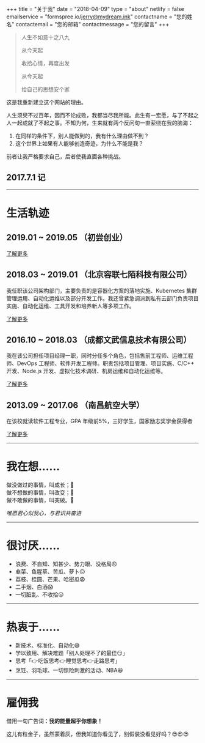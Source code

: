 +++
title = "关于我"
date = "2018-04-09"
type = "about"
netlify = false
emailservice = "formspree.io/jerry@mydream.ink"
contactname = "您的姓名"
contactemail = "您的邮箱"
contactmessage = "您的留言"
+++

> 人生不如意十之八九
> 
> 从今天起
> 
> 收拾心情，再度出发
> 
> 从今天起
> 
> 给自己的思想安个家

这是我重新建立这个网站的理由。

人生须臾不过百年，因而不论成败，我都当尽我所能。此生有一宏愿，与了不起之人一起成就了不起之事。不知为何，生来就有两个反问句一直萦绕在我的脑海：

1. 在同样的条件下，别人能做到的，我有什么理由做不到？
2. 这个世界上如果有人能够创造奇迹，为什么不能是我？

前者让我严格要求自己，后者使我直面各种挑战。

2017.7.1 记
---

---

# 生活轨迹

## 2019.01 ~ 2019.05 （初尝创业）

[了解更多](../blog/2019-07/first-startup)

## 2018.03 ~ 2019.01 （北京容联七陌科技有限公司）

我任职该公司架构部门，主要负责的是容器化方案的落地实施、Kubernetes 集群管理运用、自动化运维以及部分开发工作。我还曾紧急调派到私有云部门负责项目实施、自动化运维、工具开发和培养新人等多项工作。

[了解更多](../blog/2019-07/job2)

## 2016.10 ~ 2018.03 （成都文武信息技术有限公司）

我在该公司担任项目经理一职，同时分任多个角色，包括售前工程师、运维工程师、DevOps 工程师、软件开发工程师。职责包括项目管理、项目实施、C/C++ 开发、Node.js 开发、虚拟化技术调研、机房运维和自动化运维等。

[了解更多](../blog/2019-07/job1)

## 2013.09 ~ 2017.06 （南昌航空大学）

在该校就读软件工程专业，GPA 年级前5%，三好学生，国家励志奖学金获得者

[了解更多](../blog/2019-07/university)

<!-- 
## 2010.9 ~ 2013.6
## 2007.9 ~ 2010.6
## 2001.9 ~ 2007.6 
-->

---

# 我在想……

做没做过的事情，叫成长；:punch:<br>
做不想做的事情，叫改变；:punch:<br>
做不敢做的事情，叫突破。:punch:

_唯愿君心似我心，与君识共奋进_

---

# 很讨厌……

- 浪费、不自知、知甚少、势力眼、没格局:angry:
- 韭菜、鱼腥草、苦瓜、萝卜:confounded:
- 荔枝、桂圆、芒果、哈密瓜:fearful:
- 二手烟、白酒:scream:
- 一切脏乱、不收拾:unamused:

---

# 热衷于……

- 新技术、标准化、自动化:sweat_smile:
- 学以致用、解决难题「别人处理不了的最佳:smirk:」
- 思考「:point_right:吃饭思考:point_right:睡觉思考:point_right:走路思考」
- 烹饪、羽毛球、一切惊险刺激的活动、NBA:satisfied:

---

# 雇佣我

借用一句广告词：__我的能量超乎你想象！__

这儿有粒金子，虽然蒙着灰，但我知道你看见了，别假装没看见好吗？:heart_eyes::heart_eyes::heart_eyes: